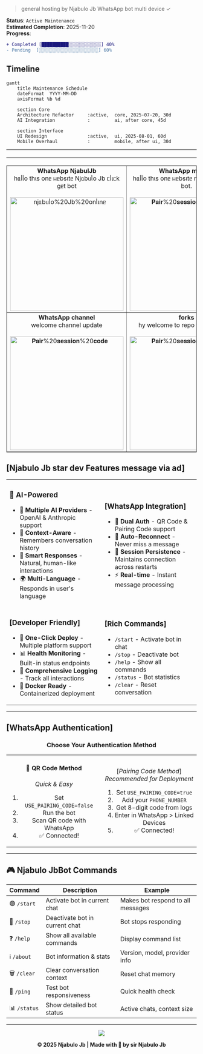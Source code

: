 > general hosting by Njabulo Jb WhatsApp bot multi device ✓

  
**Status**: `Active Maintenance`  
**Estimated Completion**: 2025-11-20  
**Progress**: 
```diff
+ Completed [██████████░░░░░░░░░░░░] 40%
- Pending  [░░░░░░░░░░░░░░░░░░░░░░] 60%
```

##  Timeline
```mermaid
gantt
    title Maintenance Schedule
    dateFormat  YYYY-MM-DD
    axisFormat %b %d
    
    section Core
    Architecture Refactor     :active,  core, 2025-07-20, 30d
    AI Integration            :         ai, after core, 45d
    
    section Interface
    UI Redesign               :active,  ui, 2025-08-01, 60d
    Mobile Overhaul           :         mobile, after ui, 30d
```



---

  </a>
  <hr style="margin-top: 20px; margin-bottom: 20px;"/>
</div>

<table align="center" cellpadding="10" border="1">
  <tr>
    <td align="center">
      <b>WhatsApp NjabulJb</b><br>
      hᥲᥣᥣo thιs onᥱ ᥕᥱbsιtᥱ Njᥲbᥙᥣo Jb ᥴᥣιᥴk gᥱt bot
      <br><br>
            <a href="https://njabulo-onlinebw.vercel.app/">
        <img src="https://img.shields.io/badge/njᥲbᥙᥣo%20Jb%20onᥣιnᥱ-white" alt="njᥲbᥙᥣo%20Jb%20onᥣιnᥱ" width="300">
      </a>
    </td>
    <td align="center">
      <b>WhatsApp minibot</b><br>
      hᥲᥣᥣo thιs onᥱ ᥕᥱbsιtᥱ mιnιbot ᥴᥣιᥴk gᥱt bot.
      <br><br>
        <a href="https://hoo.be/njabulo.onlinebw">
        <img src="https://img.shields.io/badge/mιnι%20bot%20onᥣιnᥱ-white" alt="𝐏𝐚𝐢𝐫%20𝐬𝐞𝐬𝐬𝐢𝐨𝐧%20𝐜𝐨𝐝𝐞" width="300">
      </a>
    </td>
  </tr>
  <tr>
    <td align="center">
      <b>WhatsApp channel</b><br>
      welcome channel update 
      <br><br>
      <a href="https://whatsapp.com/channel/0029VbBKBfo1t90XmzJziw3f">
        <img src="https://img.shields.io/badge/WhatsApp%20bot%20update-white" alt="𝐏𝐚𝐢𝐫%20𝐬𝐞𝐬𝐬𝐢𝐨𝐧%20𝐜𝐨𝐝𝐞" width="300">
      </a>
      </a>
    </td>
    <td align="center">
      <b>forks</b><br>
       hy welcome to repo fast forks jew
      <br><br>
       <a href="https://github.com/NjabuloJ/Njabulo-Jb/fork">
        <img src="https://img.shields.io/badge/git%20repo%20forks-white" alt="𝐏𝐚𝐢𝐫%20𝐬𝐞𝐬𝐬𝐢𝐨𝐧%20𝐜𝐨𝐝𝐞" width="300">
      </a>
      </a>
    </td>
  </tr>
</table>




##  **[Njabulo Jb star dev Features message via ad]**

<table>
<tr>
<td width="50%">

### 🤖 **AI-Powered**
- 🧠 **Multiple AI Providers** - OpenAI & Anthropic support
- 💬 **Context-Aware** - Remembers conversation history
- 🎯 **Smart Responses** - Natural, human-like interactions
- 🌍 **Multi-Language** - Responds in user's language

</td>
<td width="50%">


### **[WhatsApp Integration]**
- 🔐 **Dual Auth** - QR Code & Pairing Code support
- 🔄 **Auto-Reconnect** - Never miss a message
- 💾 **Session Persistence** - Maintains connection across restarts
- ⚡ **Real-time** - Instant message processing

</td>
</tr>
<tr>
<td width="50%">

### **[Developer Friendly]**
- 🚀 **One-Click Deploy** - Multiple platform support
- 📊 **Health Monitoring** - Built-in status endpoints
- 📝 **Comprehensive Logging** - Track all interactions
- 🐳 **Docker Ready** - Containerized deployment

</td>
<td width="50%">

### **[Rich Commands]**
- `/start` - Activate bot in chat
- `/stop` - Deactivate bot
- `/help` - Show all commands
- `/status` - Bot statistics
- `/clear` - Reset conversation

</td>
</tr>
</table>




---

##  **[WhatsApp Authentication]**

<div align="center">

### Choose Your Authentication Method

<table>
<tr>
<td width="50%" align="center">

#### 📱 **QR Code Method**
*Quick & Easy*

1. Set `USE_PAIRING_CODE=false`
2. Run the bot
3. Scan QR code with WhatsApp
4. ✅ Connected!

</td>
<td width="50%" align="center">

[_Pairing Code Method_]
*Recommended for Deployment*

1. Set `USE_PAIRING_CODE=true`
2. Add your `PHONE_NUMBER`
3. Get 8-digit code from logs
4. Enter in WhatsApp > Linked Devices
5. ✅ Connected!

</td>
</tr>
</table>

</div>

---

## 🎮 **Njabulo JbBot Commands**

<div align="center">

| Command | Description | Example |
|---------|-------------|---------|
| 🟢 `/start` | Activate bot in current chat | Makes bot respond to all messages |
| 🔴 `/stop` | Deactivate bot in current chat | Bot stops responding |
| ❓ `/help` | Show all available commands | Display command list |
| ℹ️ `/about` | Bot information & stats | Version, model, provider info |
| 🗑️ `/clear` | Clear conversation context | Reset chat memory |
| 🏓 `/ping` | Test bot responsiveness | Quick health check |
| 📊 `/status` | Show detailed bot status | Active chats, context size |

</div>

---


<!-- Footer -->
<div align="center">
  <img src="https://capsule-render.vercel.app/api?type=waving&color=0:6A0DAD,50:8E44AD,100:9B59B6&height=120&section=footer&text=Thank%20You!&fontSize=40&fontColor=fff&animation=twinkling&fontAlignY=70&desc=Best+Whatsapp+Bot+❤️&descAlignY=88&descSize=14" />
  <p><b>© 2025 Njabulo Jb | Made with 💝 by sir Njabulo Jb </b></p>
</div>

</div>

